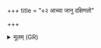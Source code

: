 +++
title = "०२ आच्या जानु दक्षिणतो"

+++
<details><summary>मूलम् (GR)</summary>

आच्या जानु दक्षिणतो निषद्य-  
-इमं यज्ञम् अभि गृणीत विश्वे ।  
मा हिंसिष्ट पितरः केन चिन् नो  
यद् व आगः पुरुषता कराम ॥
</details>